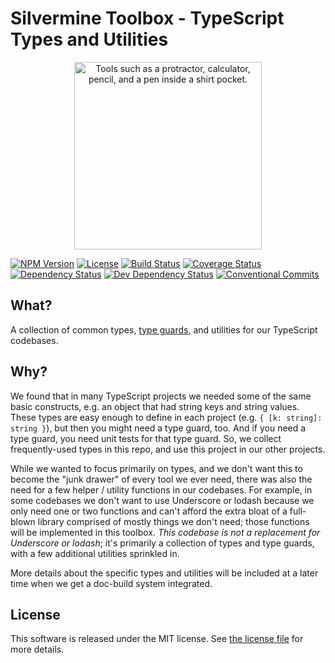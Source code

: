 # Silvermine Toolbox - TypeScript Types and Utilities

<p align="center">
   <img width="300"
    height="300"
    src="https://raw.github.com/silvermine/toolbox/master/src/logo/toolbox.png"
    alt="Tools such as a protractor, calculator, pencil, and a pen inside a shirt pocket."
   >
</p>

[![NPM Version](https://img.shields.io/npm/v/@silvermine/toolbox.svg)](https://www.npmjs.com/package/@silvermine/toolbox)
[![License](https://img.shields.io/github/license/silvermine/toolbox.svg)](./LICENSE)
[![Build Status](https://travis-ci.com/silvermine/toolbox.svg?branch=master)](https://travis-ci.com/silvermine/toolbox)
[![Coverage Status](https://coveralls.io/repos/github/silvermine/toolbox/badge.svg?branch=master)](https://coveralls.io/github/silvermine/toolbox?branch=master)
[![Dependency Status](https://david-dm.org/silvermine/toolbox.svg)](https://david-dm.org/silvermine/toolbox)
[![Dev Dependency Status](https://david-dm.org/silvermine/toolbox/dev-status.svg)](https://david-dm.org/silvermine/toolbox#info=devDependencies&view=table)
[![Conventional Commits](https://img.shields.io/badge/Conventional%20Commits-1.0.0-yellow.svg)](https://conventionalcommits.org)

## What?

A collection of common types, [type guards][type-guards], and utilities for our TypeScript
codebases.


## Why?

We found that in many TypeScript projects we needed some of the same basic constructs,
e.g. an object that had string keys and string values. These types are easy enough to
define in each project (e.g. `{ [k: string]: string }`), but then you might need a type
guard, too. And if you need a type guard, you need unit tests for that type guard. So, we
collect frequently-used types in this repo, and use this project in our other projects.

While we wanted to focus primarily on types, and we don't want this to become the "junk
drawer" of every tool we ever need, there was also the need for a few helper / utility
functions in our codebases. For example, in some codebases we don't want to use Underscore
or lodash because we only need one or two functions and can't afford the extra bloat of a
full-blown library comprised of mostly things we don't need; those functions will be
implemented in this toolbox. _This codebase is not a replacement for Underscore or
lodash_; it's primarily a collection of types and type guards, with a few additional
utilities sprinkled in.

More details about the specific types and utilities will be included at a later time when
we get a doc-build system integrated.


## License

This software is released under the MIT license. See [the license file](LICENSE) for more
details.


[type-guards]: https://www.typescriptlang.org/docs/handbook/advanced-types.html#type-guards-and-differentiating-types
